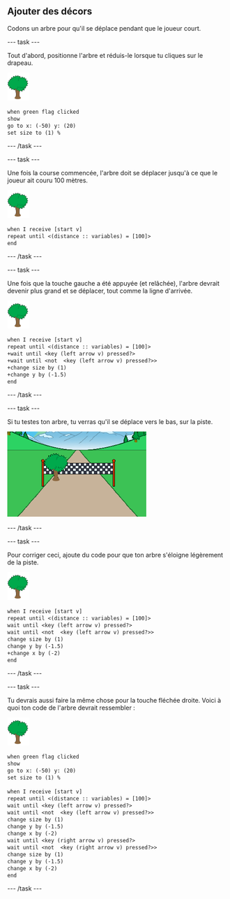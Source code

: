 ## Ajouter des décors

Codons un arbre pour qu'il se déplace pendant que le joueur court.

--- task ---

Tout d'abord, positionne l'arbre et réduis-le lorsque tu cliques sur le drapeau.

![sprite d'arbre](images/tree-sprite.png)

```blocks3
when green flag clicked
show
go to x: (-50) y: (20)
set size to (1) %
```

--- /task ---


--- task ---

Une fois la course commencée, l'arbre doit se déplacer jusqu'à ce que le joueur ait couru 100 mètres.

![sprite d'arbre](images/tree-sprite.png)

```blocks3
when I receive [start v]
repeat until <(distance :: variables) = [100]>
end

```

--- /task ---

--- task ---

Une fois que la touche gauche a été appuyée (et relâchée), l'arbre devrait devenir plus grand et se déplacer, tout comme la ligne d'arrivée.

![sprite d'arbre](images/tree-sprite.png)

```blocks3
when I receive [start v]
repeat until <(distance :: variables) = [100]>
+wait until <key (left arrow v) pressed?>
+wait until <not  <key (left arrow v) pressed?>>
+change size by (1)
+change y by (-1.5)
end
```

--- /task ---

--- task ---

Si tu testes ton arbre, tu verras qu'il se déplace vers le bas, sur la piste.

![arbre déplacé sur la piste](images/sprint-tree-bug.png)

--- /task ---

--- task ---

Pour corriger ceci, ajoute du code pour que ton arbre s'éloigne légèrement de la piste.

![sprite d'arbre](images/tree-sprite.png)

```blocks3
when I receive [start v]
repeat until <(distance :: variables) = [100]>
wait until <key (left arrow v) pressed?>
wait until <not  <key (left arrow v) pressed?>>
change size by (1)
change y by (-1.5)
+change x by (-2)
end
```

--- /task ---

--- task ---

Tu devrais aussi faire la même chose pour la touche fléchée droite. Voici à quoi ton code de l'arbre devrait ressembler :

![sprite d'arbre](images/tree-sprite.png)

```blocks3
when green flag clicked
show
go to x: (-50) y: (20)
set size to (1) %

when I receive [start v]
repeat until <(distance :: variables) = [100]>
wait until <key (left arrow v) pressed?>
wait until <not  <key (left arrow v) pressed?>>
change size by (1)
change y by (-1.5)
change x by (-2)
wait until <key (right arrow v) pressed?>
wait until <not  <key (right arrow v) pressed?>>
change size by (1)
change y by (-1.5)
change x by (-2)
end
```

--- /task ---

